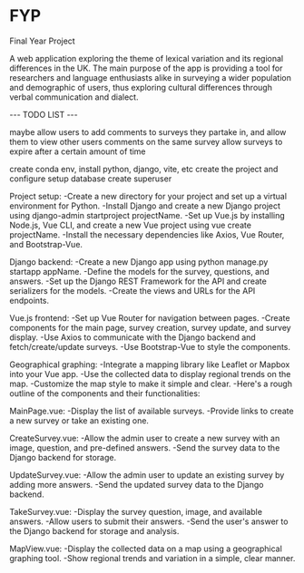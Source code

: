 # FYP
Final Year Project

A web application exploring the theme of lexical variation and its regional differences in the UK. The main purpose of the app is providing a tool for researchers and language enthusiasts alike in surveying a wider population and demographic of users, thus exploring cultural differences through verbal communication and dialect.


--- TODO LIST ---

maybe allow users to add comments to surveys they partake in, and allow them to view other users comments on the same survey
allow surveys to expire after a certain amount of time

create conda env, install python, django, vite, etc
create the project and configure 
setup database
create superuser

Project setup:
-Create a new directory for your project and set up a virtual environment for Python.
-Install Django and create a new Django project using django-admin startproject projectName.
-Set up Vue.js by installing Node.js, Vue CLI, and create a new Vue project using vue create projectName.
-Install the necessary dependencies like Axios, Vue Router, and Bootstrap-Vue.

Django backend:
-Create a new Django app using python manage.py startapp appName.
-Define the models for the survey, questions, and answers.
-Set up the Django REST Framework for the API and create serializers for the models.
-Create the views and URLs for the API endpoints.

Vue.js frontend:
-Set up Vue Router for navigation between pages.
-Create components for the main page, survey creation, survey update, and survey display.
-Use Axios to communicate with the Django backend and fetch/create/update surveys.
-Use Bootstrap-Vue to style the components.

Geographical graphing:
-Integrate a mapping library like Leaflet or Mapbox into your Vue app.
-Use the collected data to display regional trends on the map.
-Customize the map style to make it simple and clear.
-Here's a rough outline of the components and their functionalities:

MainPage.vue:
-Display the list of available surveys.
-Provide links to create a new survey or take an existing one.

CreateSurvey.vue:
-Allow the admin user to create a new survey with an image, question, and pre-defined answers.
-Send the survey data to the Django backend for storage.

UpdateSurvey.vue:
-Allow the admin user to update an existing survey by adding more answers.
-Send the updated survey data to the Django backend.

TakeSurvey.vue:
-Display the survey question, image, and available answers.
-Allow users to submit their answers.
-Send the user's answer to the Django backend for storage and analysis.

MapView.vue:
-Display the collected data on a map using a geographical graphing tool.
-Show regional trends and variation in a simple, clear manner.
